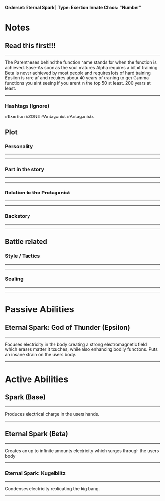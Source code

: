 **Orderset:  Eternal Spark | Type: Exertion**
**Innate Chaos:  "Number"**

# Notes
## Read this first!!!
___
The Parentheses behind the function name stands for when the function is achieved.
Base-As soon as the soul matures
Alpha requires a bit of training 
Beta is never achieved by most people and requires lots of hard training
Epsilon is rare af and requires about 40 years of training to get
Gamma functions you aint seeing if you arent in the top 50 at least. 200 years at least.
___
### Hashtags (Ignore)
#Exertion 
#ZONE 
#Antagonist 
#Antagonists 

## Plot
### Personality
___

___
### Part in the story
___

___
### Relation to the Protagonist
___

___
### Backstory
___

___

## Battle related

### Style / Tactics
___

___
### Scaling 
___

___


# Passive Abilities
## Eternal Spark: God of Thunder (Epsilon)
___
Focuses electricity in the body creating a strong electromagnetic field which erases matter it touches, while also enhancing bodily functions.
Puts an insane strain on the users body.
___


# Active Abilities
## Spark (Base)
___
Produces electrical charge in the users hands.
___
## Eternal Spark (Beta)
___
Creates an up to infinite amounts electricity which surges through the users body
___
### Eternal Spark: Kugelblitz
___
Condenses electricity replicating the big bang.
___